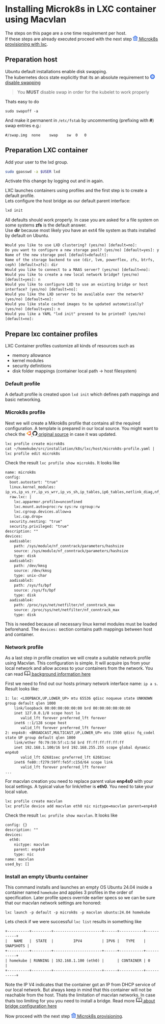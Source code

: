 
# Installing Microk8s in LXC container using Macvlan

The steps on this page are a one time requirement per host.  
If these steps are already executed proceed with the next step
![](images/ico/color/homekube_16.png)[ Microk8s provisioning with lxc](inst_provision-microk8s-lxc.md).


## Preparation host
Ubuntu default installations enable disk swapping.  
The kubernetes docs state explicitly that its an absolute requirement to
[![](images/ico/color/kubernetes_16.png) disable swapping](https://kubernetes.io/docs/setup/production-environment/tools/kubeadm/install-kubeadm/#before-you-begin)
> You **MUST** disable swap in order for the kubelet to work properly

Thats easy to do
```
sudo swapoff -a
```
And make it permanent in ``/etc/fstab`` by uncommenting (prefixing with **#**) swap entries e.g.:
```
#/swap.img	none	swap	sw	0	0
```

## Preparation LXC container

Add your user to the lxd group.

```bash
sudo gpasswd -a $USER lxd
```
Activate this change by logging out and in again.

LXC launches containers using profiles and the first step is to create a default profile.  
Lets configure the host bridge as our default parent interface:

```bash
lxd init
```

All defaults should work properly. In case you are asked for a file system
on some systems **zfs** is the default answer.  
Use **dir** because most likely you have an ext4
file system as thats installed by default on Ubuntu.

```
Would you like to use LXD clustering? (yes/no) [default=no]: 
Do you want to configure a new storage pool? (yes/no) [default=yes]: y
Name of the new storage pool [default=default]: 
Name of the storage backend to use (dir, lvm, powerflex, zfs, btrfs, ceph) [default=zfs]: dir
Would you like to connect to a MAAS server? (yes/no) [default=no]: 
Would you like to create a new local network bridge? (yes/no) [default=yes]: n
Would you like to configure LXD to use an existing bridge or host interface? (yes/no) [default=no]: 
Would you like the LXD server to be available over the network? (yes/no) [default=no]: 
Would you like stale cached images to be updated automatically? (yes/no) [default=yes]: n
Would you like a YAML "lxd init" preseed to be printed? (yes/no) [default=no]: 
```

## Prepare lxc container profiles

LXC Container profiles customize all kinds of resources such as
- memory allowance
- kernel modules
- security definitions
- disk folder mappings (container local path -> host filesystem)

### Default profile
A default profile is created upon ``lxd init`` which defines path mappings and basic networking.

### Microk8s profile
Next we will create a Mikrok8s profile that contains all the required configuration.
A template is prepared in our local source. You might want to check the 
[![](images/ico/color/ubuntu_16.png) ![](images/ico/github_16.png) original source](https://github.com/ubuntu/microk8s/blob/master/tests/lxc/microk8s.profile)
in case it was updated.

```
lxc profile create microk8s
cat ~/homekube/src/installation/k8s/lxc/host/microk8s-profile.yaml | lxc profile edit microk8s
```

Check the result ``lxc profile show microk8s``. It looks like
```
name: microk8s
config:
  boot.autostart: "true"
  linux.kernel_modules: ip_vs,ip_vs_rr,ip_vs_wrr,ip_vs_sh,ip_tables,ip6_tables,netlink_diag,nf_nat,overlay,br_netfilter
  raw.lxc: |
    lxc.apparmor.profile=unconfined
    lxc.mount.auto=proc:rw sys:rw cgroup:rw
    lxc.cgroup.devices.allow=a
    lxc.cap.drop=
  security.nesting: "true"
  security.privileged: "true"
description: ""
devices:
  aadisable:
    path: /sys/module/nf_conntrack/parameters/hashsize
    source: /sys/module/nf_conntrack/parameters/hashsize
    type: disk
  aadisable2:
    path: /dev/kmsg
    source: /dev/kmsg
    type: unix-char
  aadisable3:
    path: /sys/fs/bpf
    source: /sys/fs/bpf
    type: disk
  aadisable4:
    path: /proc/sys/net/netfilter/nf_conntrack_max
    source: /proc/sys/net/netfilter/nf_conntrack_max
    type: disk
```

This is needed because all necessary linux kernel modules must be loaded beforehand.
The `devices:` section contains path mappings between host and container.

### Network profile

As a last step in profile creation we will create a suitable network profile using Macvlan.
This configuration is simple. It will acquire ips from your local network and allow access to your containers from the network.
You can read [![](images/ico/book_16.png) background information here](https://blog.simos.info/how-to-make-your-lxd-container-get-ip-addresses-from-your-lan/)

First we need to find out our hosts primary network interface name: ``ip a s``. Result looks like:
```
1: lo: <LOOPBACK,UP,LOWER_UP> mtu 65536 qdisc noqueue state UNKNOWN group default qlen 1000
    link/loopback 00:00:00:00:00:00 brd 00:00:00:00:00:00
    inet 127.0.0.1/8 scope host lo
       valid_lft forever preferred_lft forever
    inet6 ::1/128 scope host 
       valid_lft forever preferred_lft forever
2: enp4s0: <BROADCAST,MULTICAST,UP,LOWER_UP> mtu 1500 qdisc fq_codel state UP group default qlen 1000
    link/ether f0:79:59:5f:c1:5d brd ff:ff:ff:ff:ff:ff
    inet 192.168.1.100/16 brd 192.168.255.255 scope global dynamic enp4s0
       valid_lft 62681sec preferred_lft 62681sec
    inet6 fe80::f279:59ff:fe5f:c15d/64 scope link 
       valid_lft forever preferred_lft forever
...
```
For macvlan creation you need to replace parent value **enp4s0** with your local settings. 
A typical value for link/ether is **eth0**. You need to take your local value.
```
lxc profile create macvlan
lxc profile device add macvlan eth0 nic nictype=macvlan parent=enp4s0
```
Check the result ``lxc profile show macvlan``. It looks like
```
config: {}
description: ""
devices:
  eth0:
    nictype: macvlan
    parent: enp4s0
    type: nic
name: macvlan
used_by: []
```

### Install an empty Ubuntu container

This command installs and launches an empty OS Ubuntu 24.04 inside a container named ``homekube``
and applies 3 profiles in the order of specification. Later profile specs override earlier specs
so we can be sure that our macvlan network settings are honored:

```
lxc launch -p default -p microk8s -p macvlan ubuntu:24.04 homekube
```

Lets check if we were successful ``lxc list`` results in something like
```
+----------+---------+----------------------+------+-----------+-----------+
|   NAME   |  STATE  |         IPV4         | IPV6 |   TYPE    | SNAPSHOTS |
+----------+---------+----------------------+------+-----------+-----------+
| homekube | RUNNING | 192.168.1.100 (eth0) |      | CONTAINER | 0         |
+----------+---------+----------------------+------+-----------+-----------+
```

Note the IP V4 indicates that the container got an IP from DHCP service of our local network.
But always keep in mind that this container will not be reachable from the host.
Thats the limitation of macvlan networks. In case thats too limiting for you you need to install a bridge.
Read more [![](images/ico/book_16.png) about bridge configuration here](https://blog.simos.info/how-to-make-your-lxd-containers-get-ip-addresses-from-your-lan-using-a-bridge/)

Now proceed with the next step
![](images/ico/color/homekube_16.png)[ Microk8s provisioning](inst_provision-microk8s-lxc.md).
